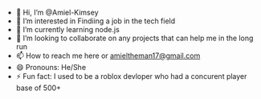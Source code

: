 - 👋 Hi, I’m @Amiel-Kimsey
- 👀 I’m interested in Findiing a job in the tech field
- 🌱 I’m currently learning node.js
- 💞️ I’m looking to collaborate on any projects that can help me in the long run
- 📫 How to reach me here or amieltheman17@gmail.com
- 😄 Pronouns: He/She
- ⚡ Fun fact: I used to be a roblox devloper who had a concurent player base of 500+

<!---
Amiel-Kimsey/Amiel-Kimsey is a ✨ special ✨ repository because its `README.md` (this file) appears on your GitHub profile.
You can click the Preview link to take a look at your changes.
--->
